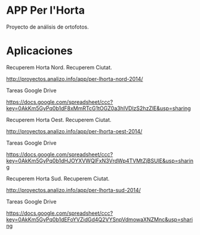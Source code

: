 APP Per l'Horta
===============

Proyecto de análisis de ortofotos.

Aplicaciones
============

Recuperem Horta Nord. Recuperem Ciutat.

http://proyectos.analizo.info/app/per-lhorta-nord-2014/

Tareas Google Drive

https://docs.google.com/spreadsheet/ccc?key=0AkKm5GyPq0b1dF8xMmRTcG1tOGZ0a3hIVDlzS2hzZlE&usp=sharing

Recuperem Horta Oest. Recuperem Ciutat.

http://proyectos.analizo.info/app/per-lhorta-oest-2014/

Tareas Google Drive

https://docs.google.com/spreadsheet/ccc?key=0AkKm5GyPq0b1dHJOYXVWQlFxN3VrdWp4TVMtZjBSUlE&usp=sharing

Recuperem Horta Sud. Recuperem Ciutat.

http://proyectos.analizo.info/app/per-lhorta-sud-2014/

Tareas Google Drive

https://docs.google.com/spreadsheet/ccc?key=0AkKm5GyPq0b1dEFoYVZidGd4Q2VYSnpVdmowaXNZMnc&usp=sharing
